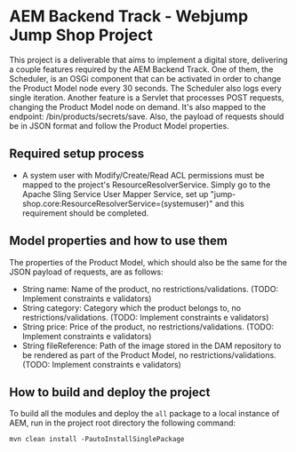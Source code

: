 # AEM Backend Track - Webjump Jump Shop Project

This project is a deliverable that aims to implement a digital store, delivering a couple features required by the AEM Backend Track.
One of them, the Scheduler, is an OSGi component that can be activated in order to change the Product Model node every 30 seconds.
The Scheduler also logs every single iteration.
Another feature is a Servlet that processes POST requests, changing the Product Model node on demand. It's also mapped to the endpoint: /bin/products/secrets/save. 
Also, the payload of requests should be in JSON format and follow the Product Model properties.   

## Required setup process

- A system user with Modify/Create/Read ACL permissions must be mapped to the project's ResourceResolverService. Simply go to the Apache Sling Service User Mapper Service, set up "jump-shop.core:ResourceResolverService=(systemuser)" and this requirement should be completed.

## Model properties and how to use them

The properties of the Product Model, which should also be the same for the JSON payload of requests, are as follows:

* String name: Name of the product, no restrictions/validations. (TODO: Implement constraints e validators)
* String category: Category which the product belongs to, no restrictions/validations. (TODO: Implement constraints e validators)
* String price: Price of the product, no restrictions/validations. (TODO: Implement constraints e validators)
* String fileReference: Path of the image stored in the DAM repository to be rendered as part of the Product Model, no restrictions/validations. (TODO: Implement constraints e validators)

## How to build and deploy the project

To build all the modules and deploy the `all` package to a local instance of AEM, run in the project root directory the following command:

    mvn clean install -PautoInstallSinglePackage
